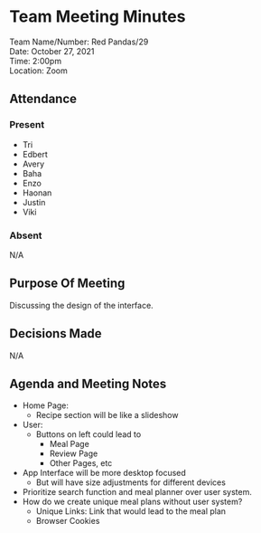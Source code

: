 # Team Meeting Minutes
Team Name/Number: Red Pandas/29  
Date: October 27, 2021  
Time: 2:00pm  
Location: Zoom  

## Attendance

### Present
- Tri
- Edbert
- Avery
- Baha
- Enzo
- Haonan
- Justin
- Viki

### Absent
N/A

## Purpose Of Meeting
Discussing the design of the interface.

## Decisions Made ##
N/A

## Agenda and Meeting Notes
- Home Page:
  - Recipe section will be like a slideshow
- User:
  - Buttons on left could lead to
    - Meal Page
    - Review Page
    - Other Pages, etc
- App Interface will be more desktop focused
  - But will have size adjustments for different devices
- Prioritize search function and meal planner over user system.
- How do we create unique meal plans without user system?
  - Unique Links: Link that would lead to the meal plan
  - Browser Cookies
  